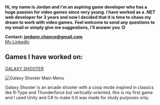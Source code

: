 <!---
## Welcome to GitHub Pages

You can use the [editor on GitHub](https://github.com/jordanmoreira/jordanmoreira.github.io/edit/master/index.md) to maintain and preview the content for your website in Markdown files.

Whenever you commit to this repository, GitHub Pages will run [Jekyll](https://jekyllrb.com/) to rebuild the pages in your site, from the content in your Markdown files.

### Markdown

Markdown is a lightweight and easy-to-use syntax for styling your writing. It includes conventions for

```markdown
Syntax highlighted code block

# Header 1
## Header 2
### Header 3

- Bulleted
- List

1. Numbered
2. List

**Bold** and _Italic_ and `Code` text

[Link](url) and ![Image](src)
```

For more details see [GitHub Flavored Markdown](https://guides.github.com/features/mastering-markdown/).

### Jekyll Themes

Your Pages site will use the layout and styles from the Jekyll theme you have selected in your [repository settings](https://github.com/jordanmoreira/jordanmoreira.github.io/settings). The name of this theme is saved in the Jekyll `_config.yml` configuration file.

### Support or Contact

Having trouble with Pages? Check out our [documentation](https://help.github.com/categories/github-pages-basics/) or [contact support](https://github.com/contact) and we’ll help you sort it out.
-->

**Hi, my name is Jordan and i'm an aspiring game developer who has a huge passion for video games since very young. I have worked as a .NET web developer for 3 years and now I decided that it is time to chase my dream to work with video games.**
**Feel welcome to send any questions to my email or simply give me suggestions, i'll answer you :D**

**Contact: jordann.chance@gmail.com**   
[My LinkedIn](https://www.linkedin.com/in/jordan-moreira/)



## Games I have worked on:
[GALAXY SHOOTER](https://github.com/jordanmoreira/galaxy-shooter)

![Galaxy Shooter Main Menu](https://imgur.com/PAtYATd)

Galaxy Shooter is an arcade shooter with a coop mode inspired in classics like R-Type and Thunderforce but vertically-oriented, this is my first game and I used Unity and C# to make it.It was made for study purposes only.
